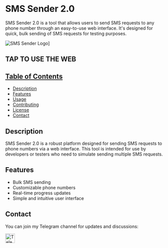 # SMS Sender 2.0

SMS Sender 2.0 is a tool that allows users to send SMS requests to any phone number through an easy-to-use web interface. It's designed for quick, bulk sending of SMS requests for testing purposes.

![SMS Sender Logo](https://i.postimg.cc/d1LdrL68/IMG-20241223-115503.jpg)]
## TAP TO USE THE WEB 
<a href="https://hr-bot1.github.io/testb/" target="_blank">
 

## Table of Contents
- [Description](#description)
- [Features](#features)
- [Usage](#usage)
- [Contributing](#contributing)
- [License](#license)
- [Contact](#contact)

## Description
SMS Sender 2.0 is a robust platform designed for sending SMS requests to phone numbers via a web interface. This tool is intended for use by developers or testers who need to simulate sending multiple SMS requests.

## Features
- Bulk SMS sending
- Customizable phone numbers
- Real-time progress updates
- Simple and intuitive user interface
## Contact
You can join my Telegram channel for updates and discussions:

<a href="https://t.me/Termux_Team_BD" target="_blank">
  <img src="https://upload.wikimedia.org/wikipedia/commons/8/82/Telegram_logo.svg" alt="Telegram Channel" width="30"/>
</a>
